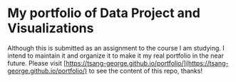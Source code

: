 # My portfolio of Data Project and Visualizations
Although this is submitted as an assignment to the course I am studying. I intend to maintain it and organize it to make it my real portfolio in the near future.
Please visit [https://tsang-george.github.io/portfolio/](https://tsang-george.github.io/portfolio/) to see the content of this repo, thanks!
